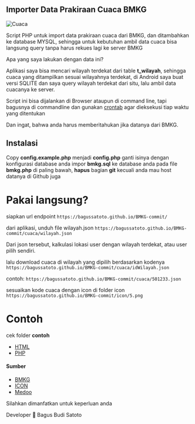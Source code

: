 
## Importer Data Prakiraan Cuaca BMKG

![Cuaca](https://data.bmkg.go.id/include/assets/img/cuaca.svg)

Script PHP untuk import data prakiraan cuaca dari BMKG, dan ditambahkan ke database MYSQL, sehingga untuk kebutuhan ambil data cuaca bisa langsung query tanpa harus rekues lagi ke server BMKG

Apa yang saya lakukan dengan data ini?

Aplikasi saya bisa mencari wilayah terdekat dari table **t_wilayah**, sehingga cuaca yang ditampilkan sesuai wilayahnya terdekat, di Android saya buat versi SQLITE dan saya query wilayah terdekat dari situ, lalu ambil data cuacanya ke server.

Script ini bisa dijalankan di Browser ataupun di command line, tapi bagusnya di commandline dan gunakan [crontab](https://crontab.guru/#0_3_*_*_*) agar dieksekusi tiap waktu yang ditentukan

Dan ingat, bahwa anda harus memberitahukan jika datanya dari BMKG.

## Instalasi

Copy **config.example.php** menjadi **config.php**
ganti isinya dengan konfigurasi database anda
impor **bmkg.sql** ke database anda
pada file **bmkg.php** di paling bawah, **hapus** bagian **git**
kecuali anda mau host datanya di Github juga

# Pakai langsung?

siapkan url endpoint
```https://bagussatoto.github.io/BMKG-commit/```

dari aplikasi, unduh file wilayah.json
```https://bagussatoto.github.io/BMKG-commit/cuaca/wilayah.json```

Dari json tersebut, kalkulasi lokasi user dengan wilayah terdekat, atau user pilih sendiri.

lalu download cuaca di wilayah yang dipilih berdasarkan kodenya
```https://bagussatoto.github.io/BMKG-commit/cuaca/idWilayah.json```

contoh:
```https://bagussatoto.github.io/BMKG-commit/cuaca/501233.json```

sesuaikan kode cuaca dengan icon di folder icon
```https://bagussatoto.github.io/BMKG-commit/icon/5.png```


# Contoh
cek folder **contoh**
-  [HTML](contoh/html/)
-  [PHP](contoh/php/index.php)


#### Sumber
-  [BMKG](http://data.bmkg.go.id/prakiraan-cuaca/)
-  [ICON](http://www.iconarchive.com/tag/weather)
-  [Medoo](http://www.iconarchive.com/tag/weather)

Silahkan dimanfatkan untuk keperluan anda

Developer 💖 Bagus Budi Satoto
